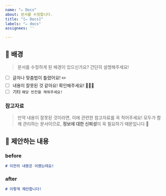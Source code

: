 ```yaml
---
name: "✏️ Docs"
about: 문서를 수정합니다.
title: "[✏️ Docs]"
labels: "✏️ docs"
assignees: ''

---
```


## 🚦 배경

> 문서를 수정하게 된 배경이 있으신가요? 간단히 설명해주세요!

- [ ] 글자나 맞춤법이 틀렸어요! ✏️
- [ ] 내용이 잘못된 것 같아요! 확인해주세요! 🙇🏻‍♂️
- [ ] 기타 `해당 빈칸을 채워주세요!`

### 참고자료

> 만약 내용이 잘못된 것이라면, 이에 관련한 참고자료를 꼭 적어주세요! 
> 모두가 함께 관리하는 문서이므로, **정보에 대한 신뢰성**이 꼭 필요하기 때문입니다 🥲

## 📢 제안하는 내용

### before

```markdown
# 이전의 내용은 이랬는데요!
```

### after

```markdown
# 이렇게 제안합니다!
```
